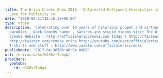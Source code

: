 ```yaml
---
title: The Erica Crooks Show 2016 - Untalented Hollywood Celebrities in Fake Romantic
  Love for Publicity so
date: "2020-02-11T18:36:38+08:00"
type: video
description: 'Celebrating over 10 years of hilarious puppet and cartoon animation
  parodies , Dark Comedy humor , satires and stupid videos visit The Official Erica
  Crooks Website : http://officialericcrooks.com today ! http://facebook.com/officialericcrooks
  http://twitter.com/crooks_erica http://youtube.com/user/officialericcrooks http://Instagram.com/officialericcrooks/
  T-shirts and stuff : http://www.zazzle.com/officialericcrooks'
publishdate: "2017-04-30T06:46:54.000Z"
url: /ericacrooks/HJXBvfTuhqA/
providers:
  youtube:
    id: HJXBvfTuhqA
---
```

